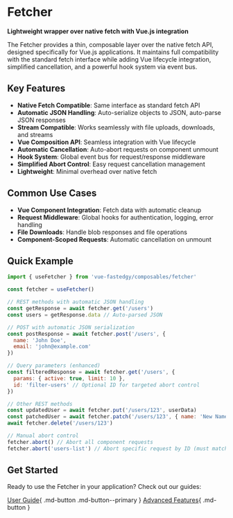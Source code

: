 # Fetcher

**Lightweight wrapper over native fetch with Vue.js integration**

The Fetcher provides a thin, composable layer over the native fetch API, designed specifically for Vue.js applications. It maintains full compatibility with the standard fetch interface while adding Vue lifecycle integration, simplified cancellation, and a powerful hook system via event bus.

## Key Features

- **Native Fetch Compatible**: Same interface as standard fetch API
- **Automatic JSON Handling**: Auto-serialize objects to JSON, auto-parse JSON responses
- **Stream Compatible**: Works seamlessly with file uploads, downloads, and streams
- **Vue Composition API**: Seamless integration with Vue lifecycle
- **Automatic Cancellation**: Auto-abort requests on component unmount
- **Hook System**: Global event bus for request/response middleware
- **Simplified Abort Control**: Easy request cancellation management
- **Lightweight**: Minimal overhead over native fetch

## Common Use Cases

- **Vue Component Integration**: Fetch data with automatic cleanup
- **Request Middleware**: Global hooks for authentication, logging, error handling
- **File Downloads**: Handle blob responses and file operations
- **Component-Scoped Requests**: Automatic cancellation on unmount

## Quick Example

```javascript
import { useFetcher } from 'vue-fastedgy/composables/fetcher'

const fetcher = useFetcher()

// REST methods with automatic JSON handling
const getResponse = await fetcher.get('/users')
const users = getResponse.data // Auto-parsed JSON

// POST with automatic JSON serialization
const postResponse = await fetcher.post('/users', {
  name: 'John Doe',
  email: 'john@example.com'
})

// Query parameters (enhanced)
const filteredResponse = await fetcher.get('/users', {
  params: { active: true, limit: 10 },
  id: 'filter-users' // Optional ID for targeted abort control
})

// Other REST methods
const updatedUser = await fetcher.put('/users/123', userData)
const patchedUser = await fetcher.patch('/users/123', { name: 'New Name' })
await fetcher.delete('/users/123')

// Manual abort control
fetcher.abort() // Abort all component requests
fetcher.abort('users-list') // Abort specific request by ID (must match options.id)
```

## Get Started

Ready to use the Fetcher in your application? Check out our guides:

[User Guide](guide.md){ .md-button .md-button--primary }
[Advanced Features](advanced.md){ .md-button }
